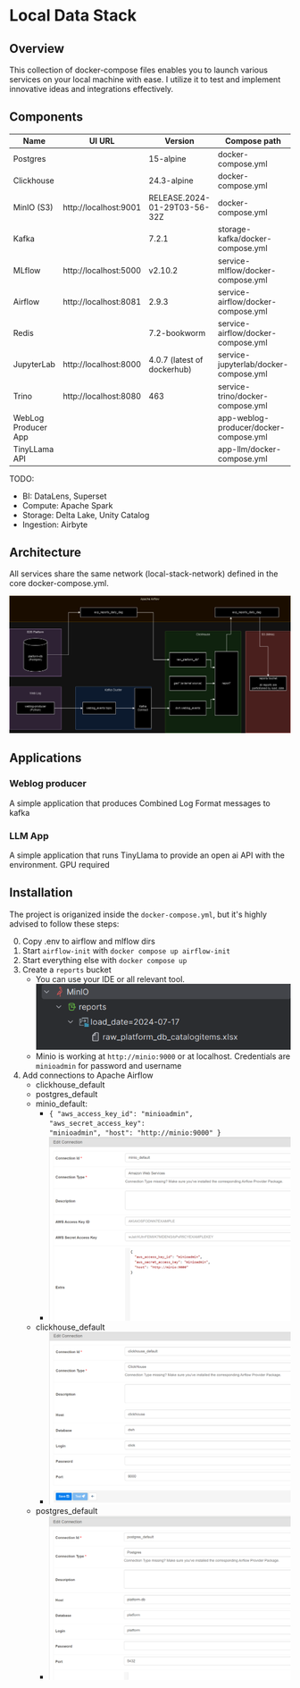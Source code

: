 # Local Data Stack

## Overview

This collection of docker-compose files enables you to launch various services on your
local machine with ease.
I utilize it to test and implement innovative ideas and integrations effectively.

## Components

| Name                | UI URL                | Version                      | Compose path                           |
|---------------------|-----------------------|------------------------------|----------------------------------------|
| Postgres            |                       | 15-alpine                    | docker-compose.yml                     |
| Clickhouse          |                       | 24.3-alpine                  | docker-compose.yml                     |
| MinIO (S3)          | http://localhost:9001 | RELEASE.2024-01-29T03-56-32Z | docker-compose.yml                     |
| Kafka               |                       | 7.2.1                        | storage-kafka/docker-compose.yml       |
| MLflow              | http://localhost:5000 | v2.10.2                      | service-mlflow/docker-compose.yml      |
| Airflow             | http://localhost:8081 | 2.9.3                        | service-airflow/docker-compose.yml     |
| Redis               |                       | 7.2-bookworm                 | service-airflow/docker-compose.yml     |
| JupyterLab          | http://localhost:8000 | 4.0.7 (latest of dockerhub)  | service-jupyterlab/docker-compose.yml  |
| Trino               | http://localhost:8080 | 463                          | service-trino/docker-compose.yml       |
| WebLog Producer App |                       |                              | app-weblog-producer/docker-compose.yml |
| TinyLLama API       |                       |                              | app-llm/docker-compose.yml             |

TODO:
* BI: DataLens, Superset
* Compute: Apache Spark
* Storage: Delta Lake, Unity Catalog
* Ingestion: Airbyte

## Architecture

All services share the same network (local-stack-network) defined in the core docker-compose.yml.

![Architecrtural](/docs/architecture.png)

## Applications

### Weblog producer
A simple application that produces Combined Log Format messages to kafka

### LLM App
A simple application that runs TinyLlama to provide an open ai API with the environment. GPU required

## Installation

The project is origanized inside the `docker-compose.yml`, but it's highly advised to follow these steps:

0. Copy .env to airflow and mlflow dirs
1. Start `airflow-init` with `docker compose up airflow-init`
2. Start everything else with `docker compose up`
3. Create a `reports` bucket
    * You can use your IDE or all relevant tool. ![bucket](/docs/create_bucket.png)
    * Minio is working at `http://minio:9000` or at localhost. Credentials are `minioadmin` for password and username
4. Add connections to Apache Airflow
    * clickhouse_default
    * postgres_default
    * minio_default:
        * <code>{
          "aws_access_key_id": "minioadmin",
          "aws_secret_access_key": "minioadmin",
          "host": "http://minio:9000"
          }</code>
        * ![minio](/docs/minio_default.png)
    * clickhouse_default
        * ![ch](/docs/clickhouse_default.png)
    * postgres_default
        * ![ch](/docs/postgres_default.png)
